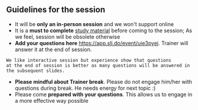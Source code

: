 ## Guidelines for the session

* It will be __only an in-person session__ and we won't support online
* It is a __must to complete__  [study material](study_materials.md) before coming to the session; As we feel, session will be obsolete otherwise
* __Add your questions here__ <https://app.sli.do/event/uie3pyej>. Trainer will answer it at the end of session. 

<code>We like interactive session but experience show that questions at the end of session is better as many questions will be answered in the subsequent slides.</code>

* __Please mindful about Trainer break__. Please do not engage him/her with questions during break. He needs energy for next topic :)
* Please come __prepared with your questions__. This allows us to engage in a more effective way possible
